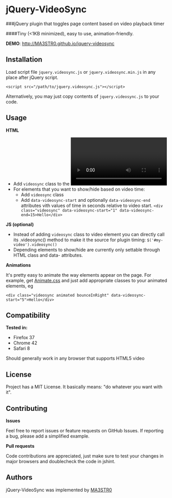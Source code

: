 jQuery-VideoSync
================

###jQuery plugin that toggles page content based on video playback timer

####Tiny (<1KB minimized), easy to use, animation-friendly.

**DEMO**: http://MA3STR0.github.io/jquery-videosync

Installation
------------

Load script file `jquery.videosync.js` or `jquery.videosync.min.js` in any place after jQuery script.

    <script src="/path/to/jquery.videosync.js"></script>

Alternatively, you may just copy contents of `jquery.videosync.js` to your code.


Usage
----

**HTML**

* Add `videosync` class to the <video> element: `<video class="videosync" autoplay loop>`
* For elements that you want to show/hide based on video time:
  * Add `videosync` class
  * Add `data-videosync-start` and optionally `data-videosync-end` attributes vith
    values of time in seconds relative to video start.
  `<div class="videosync" data-videosync-start="1" data-videosync-end=15>Hello</div>`

**JS (optional)**

* Instead of adding `videosync` class to video element you can directly call its .videosync() method to make it the source for plugin timing: `$('#my-video').videosync()`
* Depending elements to show/hide are currently only settable through HTML class and data- attributes.

**Animations**

It's pretty easy to animate the way elements appear on the page. For example, get [Animate.css](https://github.com/daneden/animate.css/) and just add appropriate classes to your animated elements, eg

    <div class="videosync animated bounceInRight" data-videosync-start="5">Hello</div>


Compatibility
-------------

**Tested in:**
* Firefox 37
* Chrome 42
* Safari 8

Should generally work in any browser that supports HTML5 video


License
-------

Project has a MIT License. It basically means: "do whatever you want with it".


Contributing
------------
**Issues**

Feel free to report issues or feature requests on GitHub Issues.
If reporting a bug, please add a simplified example.

**Pull requests**

Code contributions are appreciated, just make sure to test your changes in major
browsers and doublecheck the code in jshint.

Authors
-------
jQuery-VideoSync was implemented by [MA3STR0](https://github.com/MA3STR0/)

